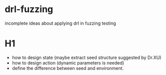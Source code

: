 # drl-fuzzing
incomplete ideas about applying drl in fuzzing testing

# H1
- how to design state (maybe extract seed structure suggested by Dr.XU)
- how to design action (dynamic parameters is needed)
- define the difference between seed and environment.
